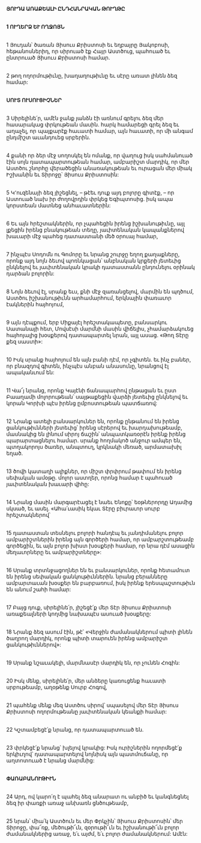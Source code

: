 **ՅՈՒԴԱ ԱՌԱՔԵԱԼԻ ԸՆԴՀԱՆՐԱԿԱՆ ԹՈՒՂԹԸ**

\
**1 ՈՒՂԵՐՁ ԵՒ ՈՂՋՈՅՆ**

\
1 Յուդան՝ ծառան Յիսուս Քրիստոսի եւ եղբայրը Յակոբոսի, հեթանոսներիդ, որ սիրուած էք Հայր Աստծուց, պահուած եւ ընտրուած Յիսուս Քրիստոսի համար.

\
2 թող ողորմութիւնը, խաղաղութիւնը եւ սէրը առատ լինեն ձեզ համար:

\
**ՍՈՒՏ ՈՒՍՈՒՑԻՉՆԵՐ**

\
3 Սիրելինե՛ր, ամէն ջանք յանձն էի առնում գրելու ձեզ մեր հասարակաց փրկութեան մասին. հարկ համարեցի գրել ձեզ եւ աղաչել, որ պայքարէք հաւատի համար, այն հաւատի, որ մի անգամ ընդմիշտ աւանդուեց սրբերին.

\
4 քանի որ ձեր մէջ սողոսկել են ոմանք, որ վաղուց իսկ սահմանուած էին սոյն դատապարտութեան համար, ամբարիշտ մարդիկ, որ մեր Աստծու շնորհը վերածեցին անառակութեան եւ ուրացան մեր միակ Իշխանին եւ Տիրոջը՝ Յիսուս Քրիստոսին:

\
5 Կ՚ուզենայի ձեզ յիշեցնել, – թէեւ դուք այդ բոլորը գիտէք, – որ Աստուած նախ իր ժողովրդին փրկեց Եգիպտոսից. իսկ ապա կորստեան մատնեց անհաւատներին:

\
6 Եւ այն հրեշտակներին, որ չպահեցին իրենց իշխանութիւնը, այլ լքեցին իրենց բնակութեան տեղը, յաւիտենական կապանքներով խաւարի մէջ պահեց դատաստանի մեծ օրուայ համար,

\
7 ինչպէս Սոդոմն ու Գոմորը եւ նրանց շուրջը եղող քաղաքները, որոնք այդ նոյն ձեւով պոռնկացան՝ անբնական կրքերի յետեւից ընկնելով եւ յաւիտենական կրակի դատաստանն ընդունելու օրինակ դարձան բոլորին:

\
8 Նոյն ձեւով էլ, սրանք եւս, քնի մէջ զառանցելով, մարմին են պղծում, Աստծու իշխանութիւնն արհամարհում, երկնային փառաւոր էակներին հայհոյում,

\
9 այն դէպքում, երբ Միքայէլ հրեշտակապետը, բանսարկու Սատանայի հետ, Մովսէսի մարմնի մասին վիճելիս, չհամարձակուեց հայհոյալից խօսքերով դատապարտել նրան, այլ ասաց. «Թող Տէրը քեզ սաստի»:

\
10 Իսկ սրանք հայհոյում են այն բանի դէմ, որ չգիտեն. եւ ինչ բաներ, որ բնազդով գիտեն, ինչպէս անբան անասունը, նրանցով էլ ապականւում են:

\
11 Վա՜յ նրանց, որոնք Կայէնի ճանապարհով ընթացան եւ ըստ Բաաղամի մոլորութեան՝ սայթաքեցին վարձի յետեւից ընկնելով եւ կորան Կորխի պէս իրենց ըմբոստութեան պատճառով:

\
12 Նրանք ատելի բանսարկուներ են, որոնք ընթանում են իրենց ցանկութիւնների յետեւից՝ իրենց սէրերով եւ խարդախութեամբ, մասնակից են լինում սիրոյ ճաշին՝ անպատկառօրէն իրենք իրենց պարարտացնելու համար. սրանք հողմակոծ անջուր ամպեր են, պտղակորոյս ծառեր, անպտուղ, կրկնակի մեռած, արմատախիլ եղած.

\
13 ծովի կատաղի ալիքներ, որ միշտ փրփրում թափում են իրենց սեփական ամօթը. մոլոր աստղեր, որոնց համար է պահուած յաւիտենական խաւարի վիհը:

\
14 Նրանց մասին մարգարէացել է նաեւ Ենոքը՝ եօթներորդը Ադամից սկսած, եւ ասել. «Ահա՛ւասիկ եկաւ Տէրը բիւրաւոր սուրբ հրեշտակներով՝

\
15 դատաստան տեսնելու բոլորի հանդէպ եւ յանդիմանելու բոլոր ամբարիշտներին իրենց այն գործերի համար, որ ամբարշտութեամբ գործեցին, եւ այն բոլոր խիստ խօսքերի համար, որ նրա դէմ ասացին մեղաւորները եւ ամբարիշտները»:

\
16 Սրանք տրտնջացողներ են եւ բանսարկուներ, որոնք հետամուտ են իրենց սեփական ցանկութիւններին. նրանց բերանները ամբարտաւան խօսքեր են բարբառում, իսկ իրենք երեսպաշտութիւն են անում շահի համար:

\
17 Բայց դուք, սիրելինե՛ր, յիշեցէ՛ք մեր Տէր Յիսուս Քրիստոսի առաքեալների կողմից նախապէս ասուած խօսքերը:

\
18 Նրանք ձեզ ասում էին, թէ՝ «Վերջին ժամանակներում պիտի լինեն ծաղրող մարդիկ, որոնք պիտի տարուեն իրենց ամբարիշտ ցանկութիւններով»:

\
19 Սրանք նշաւակելի, մարմնասէր մարդիկ են, որ չունեն Հոգին:

\
20 Իսկ մենք, սիրելինե՛ր, մեր անձերը կառուցենք հաւատի սրբութեամբ, աղօթենք Սուրբ Հոգով,

\
21 պահենք մենք մեզ Աստծու սիրով՝ սպասելով մեր Տէր Յիսուս Քրիստոսի ողորմութեանը յաւիտենական կեանքի համար:

\
22 Կշտամբեցէ՛ք նրանց, որ դատապարտուած են.

\
23 փրկեցէ՛ք նրանց՝ խլելով կրակից: Իսկ ուրիշներին ողորմեցէ՛ք երկիւղով՝ դատապարտելով նոյնիսկ այն պատմուճանը, որ աղտոտուած է նրանց մարմնից:

\
**ՓԱՌԱԲԱՆՈՒԹԻՒՆ**

\
24 Արդ, ով կարո՛ղ է պահել ձեզ անարատ ու անբիծ եւ կանգնեցնել ձեզ իր փառքի առաջ անխառն ցնծութեամբ,

\
25 նրան՝ միա՛կ Աստծուն եւ մեր Փրկչին՝ Յիսուս Քրիստոսին՝ մեր Տիրոջը, փա՜ռք, մեծութի՜ւն, զօրութի՜ւն եւ իշխանութի՜ւն բոլոր ժամանակներից առաջ, ե՛ւ այժմ, ե՛ւ բոլոր ժամանակներում: Ամէն:
